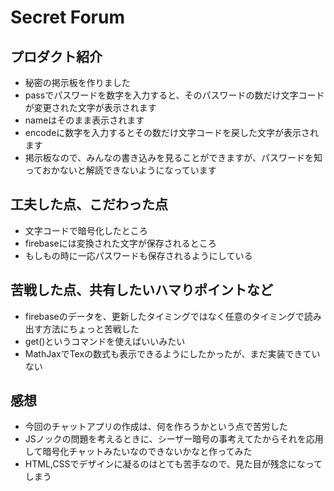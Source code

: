 # Secret Forum
## プロダクト紹介
- 秘密の掲示板を作りました
- passでパスワードを数字を入力すると、そのパスワードの数だけ文字コードが変更された文字が表示されます
- nameはそのまま表示されます
- encodeに数字を入力するとその数だけ文字コードを戻した文字が表示されます
- 掲示板なので、みんなの書き込みを見ることができますが、パスワードを知っておかないと解読できないようになっています
## 工夫した点、こだわった点
- 文字コードで暗号化したところ
- firebaseには変換された文字が保存されるところ
- もしもの時に一応パスワードも保存されるようにしている
## 苦戦した点、共有したいハマりポイントなど
- firebaseのデータを、更新したタイミングではなく任意のタイミングで読み出す方法にちょっと苦戦した
- get()というコマンドを使えばいいみたい
- MathJaxでTexの数式も表示できるようにしたかったが、まだ実装できていない
## 感想
- 今回のチャットアプリの作成は、何を作ろうかという点で苦労した
- JSノックの問題を考えるときに、シーザー暗号の事考えてたからそれを応用して暗号化チャットみたいなのできないかなと作ってみた
- HTML,CSSでデザインに凝るのはとても苦手なので、見た目が残念になってしまう